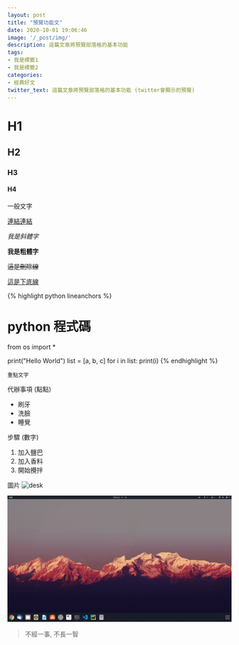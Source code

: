 ```yaml
---
layout: post
title: "預覽功能文"
date: 2020-10-01 19:06:46
image: '/_post/img/'
description: 這篇文章將預覽部落格的基本功能
tags: 
- 我是標籤1
- 我是標籤2
categories:
- 經典好文
twitter_text: 這篇文章將預覽部落格的基本功能 (twitter會顯示的預覽)
---
```


# H1

## H2

### H3

#### H4

一般文字

[連結連結](https://github.com/markdown-it/markdown-it-deflist)

_我是斜體字_

__我是粗體字__

<del>這是刪除線</del>

<ins>這是下底線</ins>

{% highlight python lineanchors %}
# python 程式碼

from os import *

print("Hello World")
list = [a, b, c]
for i in  list:
  print(i)
{% endhighlight %}

`重點文字`

代辦事項 (點點)

* 刷牙
* 洗臉
* 睡覺

步驟 (數字)

1. 加入鹽巴
2. 加入香料
3. 開始攪拌

圖片
![desk](https://cloud.githubusercontent.com/assets/1424573/3378137/abac6d7c-fbe6-11e3-8e09-55745b6a8176.png)

![desktop](img/desktop.png)

> 不經一事, 不長一智
